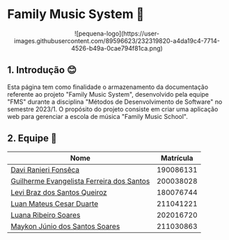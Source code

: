 # Family Music System 🎷

<center> ![pequena-logo](https://user-images.githubusercontent.com/89596623/232319820-a4da19c4-7714-4526-b49a-0cae794f81ca.png) </center>


## 1. Introdução 😊

Esta página tem como finalidade o armazenamento da documentação referente ao projeto "Family Music System", desenvolvido pela equipe "FMS" durante a disciplina "Métodos de Desenvolvimento de Software" no semestre 2023/1. O propósito do projeto consiste em criar uma aplicação web para gerenciar a escola de música "Family Music School". 


## 2. Equipe 🤝

| Nome                                                 | Matrícula |
| ---------------------------------------------------- | --------- |
| [Davi Ranieri Fonsêca](https://github.com/davirany)    | 190086131 |
| [Guilherme Evangelista Ferreira dos Santos](https://github.com/guinuto)   | 200038028 |
| [Levi Braz dos Santos Queiroz](https://github.com/lordiin)             | 180076744 |
| [Luan Mateus Cesar Duarte](https://github.com/luanduartee)   | 211041221 |
| [Luana Ribeiro Soares](https://github.com/luanasoares0901)    | 202016720 |
| [Maykon Júnio dos Santos Soares](https://github.com/maykonjuso)    | 211030863 |



